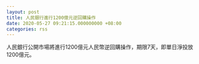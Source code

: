 ```yaml
---
layout: post
title: 人民銀行進行1200億元逆回購操作
date: 2020-05-27 09:21:15.000000000 +08:00
categories: rss
---
```


人民銀行公開市場將進行1200億元人民幣逆回購操作，期限7天，即單日淨投放1200億元。
